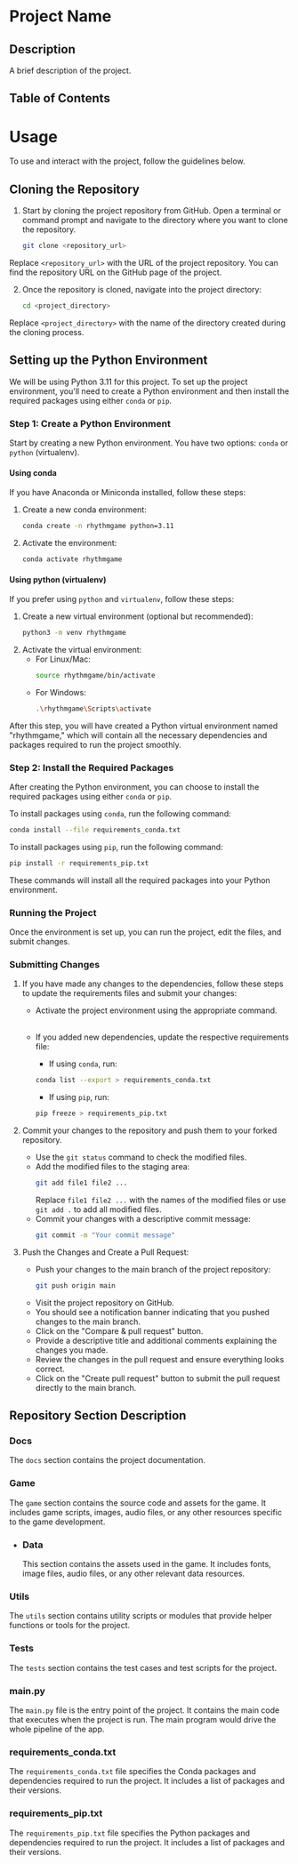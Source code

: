 # Project Name

## Description
A brief description of the project.

## Table of Contents

# Usage
To use and interact with the project, follow the guidelines below.

## Cloning the Repository
1. Start by cloning the project repository from GitHub. Open a terminal or command prompt and navigate to the directory where you want to clone the repository.
   ```bash
   git clone <repository_url>
   ```

Replace `<repository_url>` with the URL of the project repository. You can find the repository URL on the GitHub page of the project.

2. Once the repository is cloned, navigate into the project directory:
   ```bash
   cd <project_directory>
   ```
Replace `<project_directory>` with the name of the directory created during the cloning process.

## Setting up the Python Environment
We will be using Python 3.11 for this project. To set up the project environment, you'll need to create a Python environment and then install the required packages using either `conda` or `pip`.

### Step 1: Create a Python Environment
Start by creating a new Python environment. You have two options: `conda` or `python` (virtualenv).

#### Using conda
If you have Anaconda or Miniconda installed, follow these steps:

1. Create a new conda environment:
   ````bash
   conda create -n rhythmgame python=3.11

2. Activate the environment:
   ````bash
   conda activate rhythmgame

#### Using python (virtualenv)
If you prefer using `python` and `virtualenv`, follow these steps:

1. Create a new virtual environment (optional but recommended):
   ````bash
   python3 -m venv rhythmgame

2. Activate the virtual environment:
   - For Linux/Mac:
     ````bash
     source rhythmgame/bin/activate

   - For Windows:
     ````bash
     .\rhythmgame\Scripts\activate

After this step, you will have created a Python virtual environment named "rhythmgame," which will contain all the necessary dependencies and packages required to run the project smoothly.

### Step 2: Install the Required Packages
After creating the Python environment, you can choose to install the required packages using either `conda` or `pip`.

To install packages using `conda`, run the following command:
```bash
conda install --file requirements_conda.txt
```
To install packages using `pip`, run the following command:
```bash
pip install -r requirements_pip.txt
```
These commands will install all the required packages into your Python environment.

### Running the Project
Once the environment is set up, you can run the project, edit the files, and submit changes.

### Submitting Changes
1. If you have made any changes to the dependencies, follow these steps to update the requirements files and submit your changes:

    - Activate the project environment using the appropriate command. <br><br>

    - If you added new dependencies, update the respective requirements file:
    
        - If using `conda`, run:
        ```bash
        conda list --export > requirements_conda.txt
        ```

        - If using `pip`, run:
        ```bash
        pip freeze > requirements_pip.txt
        ```


3. Commit your changes to the repository and push them to your forked repository.
   - Use the `git status` command to check the modified files.
   - Add the modified files to the staging area:
     ```bash
     git add file1 file2 ...
     ```
     Replace `file1 file2 ...` with the names of the modified files or use `git add .` to add all modified files.
   - Commit your changes with a descriptive commit message:
     ```bash
     git commit -m "Your commit message"
     ```

4. Push the Changes and Create a Pull Request:
   - Push your changes to the main branch of the project repository:
     ```bash
     git push origin main
     ```
   - Visit the project repository on GitHub.
   - You should see a notification banner indicating that you pushed changes to the main branch.
   - Click on the "Compare & pull request" button.
   - Provide a descriptive title and additional comments explaining the changes you made.
   - Review the changes in the pull request and ensure everything looks correct.
   - Click on the "Create pull request" button to submit the pull request directly to the main branch.


## Repository Section Description

### Docs
The `docs` section contains the project documentation. 

### Game
The `game` section contains the source code and assets for the game. It includes game scripts, images, audio files, or any other resources specific to the game development.

- ### Data
  This section contains the assets used in the game. It includes fonts, image files, audio files, or any other relevant data resources.

### Utils
The `utils` section contains utility scripts or modules that provide helper functions or tools for the project.

### Tests
The `tests` section contains the test cases and test scripts for the project.

### main.py
The `main.py` file is the entry point of the project. It contains the main code that executes when the project is run. The main program would drive the whole pipeline of the app.

### requirements_conda.txt
The `requirements_conda.txt` file specifies the Conda packages and dependencies required to run the project. It includes a list of packages and their versions.

### requirements_pip.txt
The `requirements_pip.txt` file specifies the Python packages and dependencies required to run the project. It includes a list of packages and their versions.